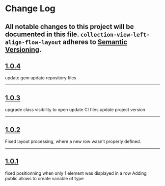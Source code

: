 # Change Log

All notable changes to this project will be documented in this file.
`collection-view-left-align-flow-layout` adheres to [Semantic Versioning](http://semver.org/).
---

## [1.0.4](https://github.com/Digipolitan/collection-view-left-align-flow-layout/releases/tag/v1.0.4)

update gem
update repository files

---

## [1.0.3](https://github.com/Digipolitan/collection-view-left-align-flow-layout/releases/tag/v1.0.3)

upgrade class visibility to open
update CI files
update project version

---

## [1.0.2](https://github.com/Digipolitan/collection-view-left-align-flow-layout/releases/tag/v1.0.2)

Fixed layout processing, where a new row wasn’t properly defined.

---

## [1.0.1](https://github.com/Digipolitan/collection-view-left-align-flow-layout/releases/tag/v1.0.1)

fixed positionning when only 1 element was displayed in a row
Adding public allows to create variable of type
